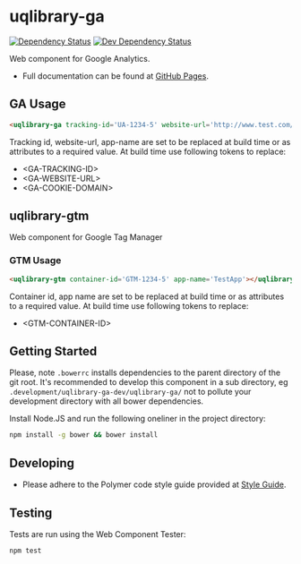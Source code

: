 # uqlibrary-ga

[![Dependency Status](https://david-dm.org/uqlibrary/uqlibrary-ga.svg)](https://david-dm.org/uqlibrary/uqlibrary-ga)
[![Dev Dependency Status](https://david-dm.org/uqlibrary/uqlibrary-ga/dev-status.svg)](https://david-dm.org/uqlibrary/uqlibrary-ga?type=dev)

Web component for Google Analytics.

* Full documentation can be found at [GitHub Pages](http://uqlibrary.github.io/uqlibrary-ga/uqlibrary-ga/).

## GA Usage

```html
<uqlibrary-ga tracking-id='UA-1234-5' website-url='http://www.test.com/app' app-name='TestApp' cookie-domain='test.com'></uqlibrary-ga>
```

Tracking id, website-url, app-name are set to be replaced at build time or as attributes to a required value.
At build time use following tokens to replace:

* &lt;GA-TRACKING-ID&gt;
* &lt;GA-WEBSITE-URL&gt;
* &lt;GA-COOKIE-DOMAIN&gt;

## uqlibrary-gtm

Web component for Google Tag Manager

### GTM Usage

```html
<uqlibrary-gtm container-id='GTM-1234-5' app-name='TestApp'></uqlibrary-gtm>
```

Container id, app name are set to be replaced at build time or as attributes to a required value.
At build time use following tokens to replace:

* &lt;GTM-CONTAINER-ID&gt;

## Getting Started

Please, note `.bowerrc` installs dependencies to the parent directory of the git root. It's recommended to develop this component in a sub directory, eg  `.development/uqlibrary-ga-dev/uqlibrary-ga/` not to pollute your development directory with all bower dependencies.

Install Node.JS and run the following oneliner in the project directory:

```sh
npm install -g bower && bower install
```

## Developing

* Please adhere to the Polymer code style guide provided at [Style Guide](http://polymerelements.github.io/style-guide/).

## Testing

Tests are run using the Web Component Tester:

```sh
npm test
```


